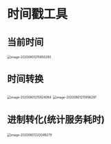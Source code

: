 # 时间戳工具

## 当前时间

<img src="http://picgo.vipkk.work/20200601215850.png" alt="image-20200601215850293" style="zoom:50%;" />



## 时间转换

<img src="http://picgo.vipkk.work/20200601215924.png" alt="image-20200601215924064" style="zoom:50%;" />

<img src="http://picgo.vipkk.work/20200601215956.png" alt="image-20200601215956297" style="zoom:50%;" />

## 进制转化(统计服务耗时)

<img src="http://picgo.vipkk.work/20200601220046.png" alt="image-20200601220046279" style="zoom:50%;" />

